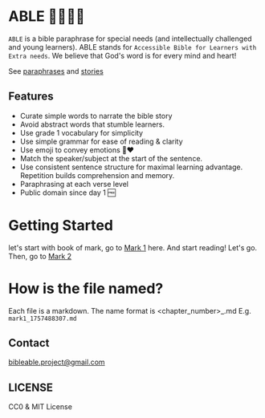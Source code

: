 # ABLE 👦🏼🧒🏻

`ABLE` is a bible paraphrase for special needs (and intellectually challenged and young learners). ABLE stands for `Accessible Bible for Learners with Extra needs`. We believe that God's word is for every mind and heart!

See [paraphrases](/paraphrases/) and [stories](/stories/)

## Features
- Curate simple words to narrate the bible story
- Avoid abstract words that stumble learners.
- Use grade 1 vocabulary for simplicity
- Use simple grammar for ease of reading & clarity
- Use emoji to convey emotions 🥹♥️ 
- Match the speaker/subject at the start of the sentence.
- Use consistent sentence structure for maximal learning advantage. Repetition builds comprehension and memory.
- Paraphrasing at each verse level
- Public domain since day 1 🆓

# Getting Started 

let's start with book of mark, go to [Mark 1](https://github.com/bibleable/able/blob/main/mark/mark1_1757488307.md) here. And start reading! Let's go. Then, go to [Mark 2](https://github.com/bibleable/able/blob/main/mark/mark2_1757488422.md)


# How is the file named? 

Each file is a markdown. The name format is <chapter><chapter_number>_<timestamp>.md E.g. `mark1_1757488307.md` 

## Contact

[bibleable.project@gmail.com](mailto:bibleable.project@gmail.com)


## LICENSE

CC0 & MIT License



